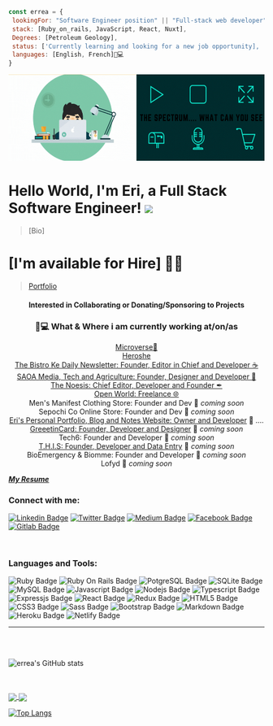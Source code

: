  ```javascript
const errea = {
  lookingFor: "Software Engineer position" || "Full-stack web developer",
  stack: [Ruby_on_rails, JavaScript, React, Nuxt],
  Degrees: [Petroleum Geology],
  status: ['Currently learning and looking for a new job opportunity],
  languages: [English, French]💼💻
}
```

<a  align="full-width"><img  height="170" width= "" src="errea/../images/FB.gif"></a>
# Hello World, I'm Eri, a Full Stack Software Engineer! <img src="https://media.giphy.com/media/hvRJCLFzcasrR4ia7z/giphy.gif" width="50px">

> [Bio]

# [I'm available for Hire] 👋🤓

> [Portfolio](https://errea.github.io/my_portfolio/)

<h4 align="center"> Interested in Collaborating or 
Donating/Sponsoring to Projects </h3>  

<h3 align="center">💼💻 What & Where i am currently working at/on/as</h3>
<p align="center">
<a href="https://www.microverse.org/">Microverse💼</a><br>
<a href="https://heroshe.com/">Heroshe</a><br>
<a href="https://thebistronewsletter.netlify.app">The Bistro Ke Daily Newsletter: Founder, Editor in Chief and Developer ☕</a><br>
<a href="https://saoainc.netlify.app">SAOA Media, Tech and Agriculture: Founder, Designer and Developer 💼</a>
<br>
<a href="https://thenoesis11.netlify.com">The Noesis: Chief Editor, Developer and Founder ✒</a>
<br>
<a href="https://stephenajulu.com">Open World: Freelance 🌐</a><br>
Men's Manifest Clothing Store: Founder and Dev 🚀 <em>coming soon</em><br>
Sepochi Co Online Store: Founder and Dev 🚀 <em>coming soon</em><br>
<a href="https://errea.github.io/my_portfolio/">Eri's Personal Portfolio, Blog and Notes Website: Owner and Developer</a>  🚀 ....<br>
<a href="https://greeetincard.carrd.co">GreeetinCard: Founder, Developer and Designer</a>  🚀 <em>coming soon</em><br>
Tech6: Founder and Developer  🚀 <em>coming soon</em><br>
<a href="https://this1.netlify.app">T.H.I.S: Founder, Developer and Data Entry</a>  🚀 <em>coming soon</em><br>
BioEmergency & Biomme: Founder and Developer  🚀 <em>coming soon</em><br>
Lofyd  🚀 <em>coming soon</em>
</p>

[**_My Resume_**](https://docs.google.com/document/d/1gyFAZjvYujC7BXQuBVRd8TGLAi6AXbKJzoL55N3p3jY/edit#)

### Connect with me:

[![Linkedin Badge](https://img.shields.io/badge/LinkedIn-0077B5?style=for-the-badge&logo=linkedin&logoColor=white&link=https://www.linkedin.com/in/m-bakr/)](https://www.linkedin.com/in/eri-ngozi-okereafor/)
[![Twitter Badge](https://img.shields.io/badge/Twitter-1DA1F2?style=for-the-badge&logo=twitter&logoColor=white&link=https://twitter.com/bkshjs)](https://twitter.com/Erreakay)
[![Medium Badge](https://img.shields.io/badge/Medium-12100E?style=for-the-badge&logo=medium&logoColor=white&link=https://mbakr6821.medium.com/)](https://medium.com/@erreakezy)
[![Facebook Badge](https://img.shields.io/badge/Facebook-1877F2?style=for-the-badge&logo=facebook&logoColor=white&link=https://www.facebook.com/mahmoud.bakr.1460/)](https://web.facebook.com/EricG12)
[![Gitlab Badge](https://img.shields.io/badge/GitLab-330F63?style=for-the-badge&logo=gitlab&logoColor=white&link=https://gitlab.com/bksh-js)](https://gitlab.com/erreakezy)

<br />

### Languages and Tools:

![Ruby Badge](https://img.shields.io/badge/Ruby-CC342D?style=for-the-badge&logo=ruby&logoColor=white)
![Ruby On Rails Badge](https://img.shields.io/badge/Ruby_on_Rails-CC0000?style=for-the-badge&logo=ruby-on-rails&logoColor=white)
![PotgreSQL Badge](https://img.shields.io/badge/PostgreSQL-316192?style=for-the-badge&logo=postgresql&logoColor=white)
![SQLite Badge](https://img.shields.io/badge/SQLite-07405E?style=for-the-badge&logo=sqlite&logoColor=white)
![MySQL Badge](https://img.shields.io/badge/MySQL-00000F?style=for-the-badge&logo=mysql&logoColor=white)
![Javascript Badge](https://img.shields.io/badge/JavaScript-F7DF1E?style=for-the-badge&logo=javascript&logoColor=black)
![Nodejs Badge](https://img.shields.io/badge/Node.js-43853D?style=for-the-badge&logo=node.js&logoColor=white)
![Typescript Badge](https://img.shields.io/badge/TypeScript-007ACC?style=for-the-badge&logo=typescript&logoColor=white)
![Expressjs Badge](https://img.shields.io/badge/Express.js-404D59?style=for-the-badge)
![React Badge](https://img.shields.io/badge/React-20232A?style=for-the-badge&logo=react&logoColor=61DAFB)
![Redux Badge](https://img.shields.io/badge/Redux-593D88?style=for-the-badge&logo=redux&logoColor=white)
![HTML5 Badge](https://img.shields.io/badge/HTML5-E34F26?style=for-the-badge&logo=html5&logoColor=white)
![CSS3 Badge](https://img.shields.io/badge/CSS3-1572B6?style=for-the-badge&logo=css3&logoColor=white)
![Sass Badge](https://img.shields.io/badge/Sass-CC6699?style=for-the-badge&logo=sass&logoColor=white)
![Bootstrap Badge](https://img.shields.io/badge/Bootstrap-563D7C?style=for-the-badge&logo=bootstrap&logoColor=white)
![Markdown Badge](https://img.shields.io/badge/Markdown-000000?style=for-the-badge&logo=markdown&logoColor=white)
![Heroku Badge](https://img.shields.io/badge/Heroku-430098?style=for-the-badge&logo=heroku&logoColor=white)
![Netlify Badge](https://img.shields.io/badge/Netlify-00C7B7?style=for-the-badge&logo=netlify&logoColor=white)

---

<br />

<br />

![errea's GitHub stats](https://github-readme-stats.vercel.app/api?username=errea&show_icons=true&theme=tokyonight)

<br />
<br />

<a href="https://github.com/errea/github-readme-stats">
  <img align="center" src="https://github-readme-stats.vercel.app/api/pin/?username=errea&repo=github-readme-stats" />
</a>
<a href="https://github.com/errea/convoychat">
  <img align="center" src="https://github-readme-stats.vercel.app/api/pin/?username=anuraghazra&repo=convoychat" />
</a>

[![Top Langs](https://github-readme-stats.vercel.app/api/top-langs/?username=errea&show_icons=true&theme=radical&layout=compact)](https://github.com/errea/github-readme-stats)

[Portfolio]: https://fast-wave-79751.herokuapp.com/
[LinkedIn]: https://www.linkedin.com/in/m-bakr/
[Twitter]: https://twitter.com/bkshjs
[Microverse]: https://www.microverse.org/
[Facebook]: https://www.facebook.com/mahmoud.bakr.1460/
<!--


Here are some ideas to get you started:

- 🔭 I’m currently working on ...
- 🌱 I’m currently learning ...
- 👯 I’m looking to collaborate on ...
- 🤔 I’m looking for help with ...
- 💬 Ask me about ...
- 📫 How to reach me: ...
- 😄 Pronouns: ...
- ⚡ Fun fact: ...
-->
